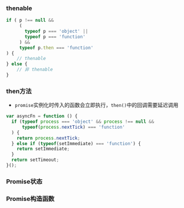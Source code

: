 ### thenable
```js
if ( p !== null && 
     (
       typeof p === 'object' || 
       typeof p === 'function'
     ) &&
     typeof p.then === 'function'
) {
    // thenable
} else {
    // 非 thenable 
}
```
### then方法
- `promise`实例化时传入的函数会立即执行，`then()`中的回调需要延迟调用
```js
var asyncFn = function () {
  if (typeof process === 'object' && process !== null && 
      typeof(process.nextTick) === 'function'
  ) {
    return process.nextTick;
  } else if (typeof(setImmediate) === 'function') {
    return setImmediate;
  }
  return setTimeout;
}();

```
### Promise状态
### Promise构造函数